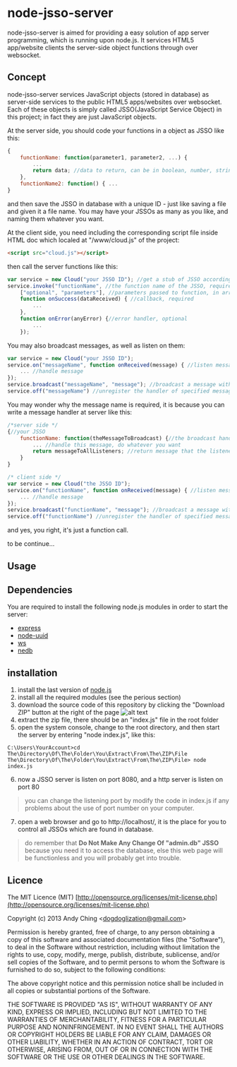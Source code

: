 # node-jsso-server

node-jsso-server is aimed for providing a easy solution of app server programming, which is running upon node.js. It services HTML5 app/website clients the server-side object functions through over websocket.

## Concept
node-jsso-server services JavaScript objects (stored in database) as server-side services to the public HTML5 apps/websites over websocket. Each of these objects is simply called JSSO(JavaScript Service Object) in this project; in fact they are just JavaScript objects.

At the server side, you should code your functions in a object as JSSO like this:
```JavaScript
{
	functionName: function(parameter1, parameter2, ...) {
		...
		return data; //data to return, can be in boolean, number, string, array or object format
	},
	functionName2: function() { ...
}
```
and then save the JSSO in database with a unique ID - just like saving a file and given it a file name.
You may have your JSSOs as many as you like, and naming them whatever you want.

At the client side, you need including the corresponding script file inside HTML doc which localed at "/www/cloud.js" of the project: 
```HTML
<script src="cloud.js"></script>
```
then call the server functions like this:
```JavaScript
var service = new Cloud("your JSSO ID"); //get a stub of JSSO according to given ID
service.invoke("functionName", //the function name of the JSSO, required
	["optional", "parameters"], //parameters passed to function, in array form, optional
	function onSuccess(dataReceived) { //callback, required
		...
	}, 
	function onError(anyError) {//error handler, optional
		...
	});
```
You may also broadcast messages, as well as listen on them:
```JavaScript
var service = new Cloud("your JSSO ID");
service.on("messageName", function onReceived(message) { //listen messages of specified message name from JSSO
	... //handle message
});
service.broadcast("messageName", "message"); //broadcast a message with given message name
service.off("messageName") //unregister the handler of specified message name
```
You may wonder why the message name is required, it is because you can write a message handler at server like this:
```JavaScript
/*server side */
{//your JSSO
	functionName: function(theMessageToBroadcast) {//the broadcast handler, same as other functions
		... //handle this message, do whatever you want
		return messageToAllListeners; //return message that the listeners will received
	}
}

/* client side */
var service = new Cloud("the JSSO ID");
service.on("functionName", function onReceived(message) { //listen messages of specified message name from JSSO
	... //handle message
});
service.broadcast("functionName", "message"); //broadcast a message with given message name
service.off("functionName") //unregister the handler of specified message name
```
and yes, you right, it's just a function call.


to be continue...

## Usage


## Dependencies
You are required to install the following node.js modules in order to start the server:
+ [express](https://github.com/visionmedia/express)
+ [node-uuid](https://github.com/broofa/node-uuid)
+ [ws](https://github.com/einaros/ws)
+ [nedb](https://github.com/louischatriot/nedb/)

## installation
1. install the last version of [node.js](http://nodejs.org/)
2. install all the required modules (see the perious section)
3. download the source code of this repository by clicking the "Download ZIP" button at the right of the page
![alt text](https://raw.github.com/dogdoglization/node-jsso-server/master/readme_resource/how_to_download.png "How to download GitHub repository")
4. extract the zip file, there should be an "index.js" file in the root folder
5. open the system console, change to the root directory, and then start the server by entering "node index.js", like this:

```Shell
C:\Users\YourAccount>cd The\Directory\Of\The\Folder\You\Extract\From\The\ZIP\File
The\Directory\Of\The\Folder\You\Extract\From\The\ZIP\File> node index.js
```

6. now a JSSO server is listen on port 8080, and a http server is listen on port 80

> you can change the listening port by modify the code in index.js if any problems about the use of port number on your computer.

7. open a web browser and go to http://localhost/, it is the place for you to control all JSSOs which are found in database.

> do remember that **Do Not Make Any Change Of "admin.db" JSSO** because you need it to access the database, else this web page will be functionless and you will probably get into trouble.

## Licence
The MIT Licence (MIT) [http://opensource.org/licenses/mit-license.php](http://opensource.org/licenses/mit-license.php)

Copyright (c) 2013 Andy Ching &lt;dogdoglization@gmail.com&gt;

Permission is hereby granted, free of charge, to any person obtaining a copy
of this software and associated documentation files (the "Software"), to deal
in the Software without restriction, including without limitation the rights
to use, copy, modify, merge, publish, distribute, sublicense, and/or sell
copies of the Software, and to permit persons to whom the Software is
furnished to do so, subject to the following conditions:

The above copyright notice and this permission notice shall be included in
all copies or substantial portions of the Software.

THE SOFTWARE IS PROVIDED "AS IS", WITHOUT WARRANTY OF ANY KIND, EXPRESS OR
IMPLIED, INCLUDING BUT NOT LIMITED TO THE WARRANTIES OF MERCHANTABILITY,
FITNESS FOR A PARTICULAR PURPOSE AND NONINFRINGEMENT. IN NO EVENT SHALL THE
AUTHORS OR COPYRIGHT HOLDERS BE LIABLE FOR ANY CLAIM, DAMAGES OR OTHER
LIABILITY, WHETHER IN AN ACTION OF CONTRACT, TORT OR OTHERWISE, ARISING FROM,
OUT OF OR IN CONNECTION WITH THE SOFTWARE OR THE USE OR OTHER DEALINGS IN
THE SOFTWARE.